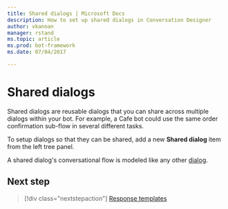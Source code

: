 ```yaml
---
title: Shared dialogs | Microsoft Docs
description: How to set up shared dialogs in Conversation Designer
author: vkannan
manager: rstand
ms.topic: article
ms.prod: bot-framework
ms.date: 07/04/2017

---
```


# Shared dialogs

Shared dialogs are reusable dialogs that you can share across multiple dialogs within your bot. For example, a Cafe bot could use the same order confirmation sub-flow in several different tasks. 

To setup dialogs so that they can be shared, add a new **Shared dialog** item from the left tree panel.

<!--TODO: Add a screenshot -->

A shared dialog's conversational flow is modeled like any other [dialog](conversation-designer-dialogs.md).

<!-- TODO: We should talk about how entities work for shared dialogs and how a shared dialog can/cant express entities it depends on/produces/mutates -->
 
## Next step
> [!div class="nextstepaction"]
> [Response templates](conversation-designer-response-templates.md)

